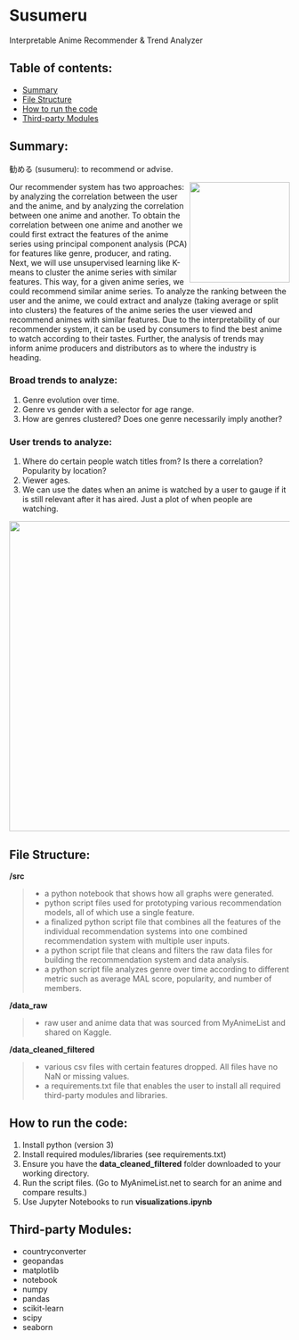 # Susumeru

Interpretable Anime Recommender & Trend Analyzer

## Table of contents:  
* [Summary](#summary)  
* [File Structure](#file-structure)  
* [How to run the code](#how-to-run-the-code)  
* [Third-party Modules](#third-party-modules)

## Summary:

勧める (susumeru): to recommend or advise.

<img align="right" width="180" height="180" src="images/mal_logo.png">

Our recommender system has two approaches: by analyzing the correlation between the user and the anime, and by analyzing the correlation between one anime and another. To obtain the correlation between one anime and another we could first extract the features of the anime series using principal component analysis (PCA) for features like genre, producer, and rating. Next, we will use unsupervised learning like K-means to cluster the anime series with similar features. This way, for a given anime series, we could recommend similar anime series. To analyze the ranking between the user and the anime, we could extract and analyze (taking average or split into clusters) the features of the anime series the user viewed and recommend animes with similar features. Due to the interpretability of our recommender system, it can be used by consumers to find the best anime to watch according to their tastes. Further, the analysis of trends may inform anime producers and distributors as to where the industry is heading.

### Broad trends to analyze:
1. Genre evolution over time.
2. Genre vs gender with a selector for age range.
3. How are genres clustered? Does one genre necessarily imply another?

### User trends to analyze:
1. Where do certain people watch titles from? Is there a correlation? Popularity by location?
2. Viewer ages.
3. We can use the dates when an anime is watched by a user to gauge if it is still relevant after it has aired. Just a plot of when people are watching.

<p align="center">
  <img width="700" height="556" src="images/pop.png">
</p>

## File Structure:
**/src**  
> - a python notebook that shows how all graphs were generated.  
> - python script files used for prototyping various recommendation models, all of which use a single feature.  
> - a finalized python script file that combines all the features of the individual recommendation systems into one combined recommendation system with multiple user inputs.  
> - a python script file that cleans and filters the raw data files for building the recommendation system and data analysis.  
> - a python script file analyzes genre over time according to different metric such as average MAL score, popularity, and number of members.  

**/data_raw**  
> - raw user and anime data that was sourced from MyAnimeList and shared on Kaggle.  

**/data_cleaned_filtered**  
> - various csv files with certain features dropped. All files have no NaN or missing values.  
> - a requirements.txt file that enables the user to install all required third-party modules and libraries.  

## How to run the code:
1. Install python (version 3)
2. Install required modules/libraries (see requirements.txt)
3. Ensure you have the **data_cleaned_filtered** folder downloaded to your working directory.  
4. Run the script files. (Go to MyAnimeList.net to search for an anime and compare results.)  
5. Use Jupyter Notebooks to run **visualizations.ipynb**

## Third-party Modules:
* countryconverter
* geopandas
* matplotlib
* notebook
* numpy
* pandas
* scikit-learn
* scipy
* seaborn

